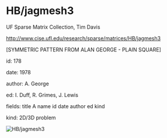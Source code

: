 # HB/jagmesh3

 UF Sparse Matrix Collection, Tim Davis

 http://www.cise.ufl.edu/research/sparse/matrices/HB/jagmesh3

 [SYMMETRIC PATTERN FROM ALAN GEORGE - PLAIN SQUARE]

 id: 178

 date: 1978

 author: A. George

 ed: I. Duff, R. Grimes, J. Lewis

 fields: title A name id date author ed kind

 kind: 2D/3D problem

![HB/jagmesh3](http://www2.research.att.com/~yifanhu/GALLERY/GRAPHS/GIF_SMALL/HB@jagmesh3.gif)